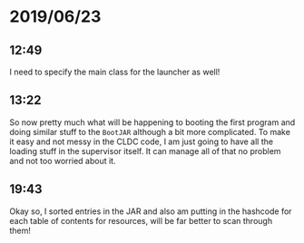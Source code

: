 # 2019/06/23

## 12:49

I need to specify the main class for the launcher as well!

## 13:22

So now pretty much what will be happening to booting the first program and
doing similar stuff to the `BootJAR` although a bit more complicated. To
make it easy and not messy in the CLDC code, I am just going to have all
the loading stuff in the supervisor itself. It can manage all of that no
problem and not too worried about it.

## 19:43

Okay so, I sorted entries in the JAR and also am putting in the hashcode
for each table of contents for resources, will be far better to scan
through them!

